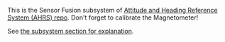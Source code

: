 This is the Sensor Fusion subsystem of [Attitude and Heading Reference System (AHRS) repo](https://github.com/pronenewbits/Arduino_AHRS_System). Don't forget to calibrate the Magnetometer!

See [the subsystem section for explanation](https://github.com/pronenewbits/Arduino_AHRS_System#subsystem-1-the-sensor-fusion-algorithm).
